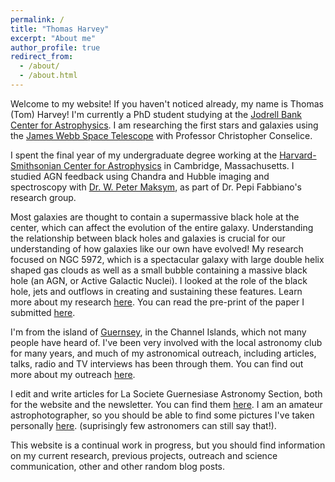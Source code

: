 ```yaml
---
permalink: /
title: "Thomas Harvey"
excerpt: "About me"
author_profile: true
redirect_from: 
  - /about/
  - /about.html
---
```


Welcome to my website! If you haven't noticed already, my name is Thomas (Tom) Harvey! I'm currently a PhD student studying at the [Jodrell Bank Center for Astrophysics](https://www.jodrellbank.manchester.ac.uk/). I am researching the first stars and galaxies using the [James Webb Space Telescope](https://www.jwst.nasa.gov/) with Professor Christopher Conselice.

I spent the final year of my undergraduate degree working at the [Harvard-Smithsonian Center for Astrophysics](https://cfa.harvard.edu) in Cambridge, Massachusetts. I studied AGN feedback using Chandra and Hubble imaging and spectroscopy with [Dr. W. Peter Maksym](http://hea-www.harvard.edu/~wmaksym/), as part of Dr. Pepi Fabbiano's research group.

Most galaxies are thought to contain a supermassive black hole at the center, which can affect the evolution of the entire galaxy. Understanding the relationship between black holes and galaxies is crucial for our understanding of how galaxies like our own have evolved! My research focused on NGC 5972, which is a spectacular galaxy with large double helix shaped gas clouds as well as a small bubble containing a massive black hole (an AGN, or Active Galactic Nuclei). I looked at the role of the black hole, jets and outflows in creating and sustaining these features. Learn more about my research [here](research). You can read the pre-print of the paper I submitted [here](https://arxiv.org/abs/2208.05915).

I'm from the island of [Guernsey](https://en.wikipedia.org/wiki/Guernsey), in the Channel Islands, which not many people have heard of. I've been very involved with the local astronomy club for many years, and much of my astronomical outreach, including articles, talks, radio and TV interviews has been through them. You can find out more about my outreach [here](https://www.thomas-harvey.com/outreach).

I edit and write articles for La Societe Guernesiase Astronomy Section, both for the website and the newsletter. You can find them [here](http://www.astronomy.org.gg/).
I am an amateur astrophotographer, so you should be able to find some pictures I've taken personally [here](http://www.thomas-harvey.com/coolstuff/). (suprisingly few astronomers can still say that!). 

This website is a continual work in progress, but you should find information on my current research, previous projects, outreach and science communication, other and other random blog posts.
